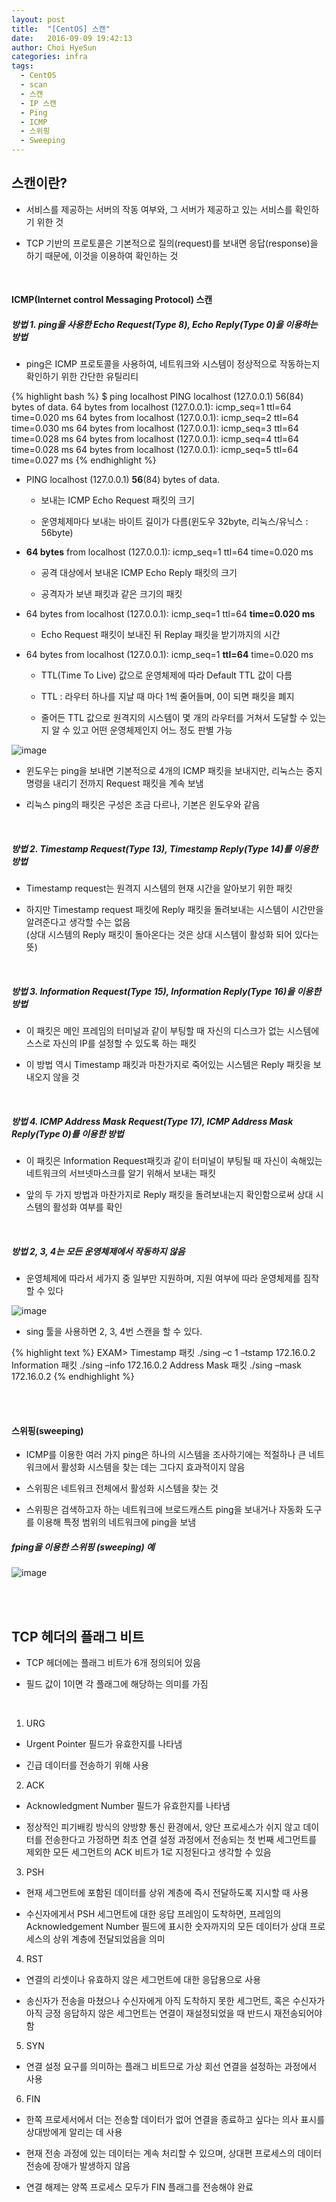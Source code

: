 ```yaml
---
layout: post
title:  "[CentOS] 스캔"
date:   2016-09-09 19:42:13
author: Choi HyeSun
categories: infra
tags:
  - CentOS
  - scan
  - 스캔
  - IP 스캔
  - Ping
  - ICMP
  - 스위핑
  - Sweeping
---
```


## 스캔이란?

- 서비스를 제공하는 서버의 작동 여부와, 그 서버가 제공하고 있는 서비스를 확인하기 위한 것

- TCP 기반의 프로토콜은 기본적으로 질의(request)를 보내면 응답(response)을 하기 때문에, 이것을 이용하여 확인하는 것

<br>

#### ICMP(Internet control Messaging Protocol) 스캔

##### 방법 1. ping을 사용한 Echo Request(Type 8), Echo Reply(Type 0)을 이용하는 방법

- ping은 ICMP 프로토콜을 사용하여, 네트워크와 시스템이 정상적으로 작동하는지 확인하기 위한 간단한 유틸리티

{% highlight bash %}
$ ping localhost
PING localhost (127.0.0.1) 56(84) bytes of data.
64 bytes from localhost (127.0.0.1): icmp_seq=1 ttl=64 time=0.020 ms
64 bytes from localhost (127.0.0.1): icmp_seq=2 ttl=64 time=0.030 ms
64 bytes from localhost (127.0.0.1): icmp_seq=3 ttl=64 time=0.028 ms
64 bytes from localhost (127.0.0.1): icmp_seq=4 ttl=64 time=0.028 ms
64 bytes from localhost (127.0.0.1): icmp_seq=5 ttl=64 time=0.027 ms
{% endhighlight %}

- PING localhost (127.0.0.1) **56**(84) bytes of data.

  - 보내는 ICMP Echo Request 패킷의 크기
  
  - 운영체제마다 보내는 바이트 길이가 다름(윈도우 32byte, 리눅스/유닉스 : 56byte)
  
- **64 bytes** from localhost (127.0.0.1): icmp_seq=1 ttl=64 time=0.020 ms

  - 공격 대상에서 보내온 ICMP Echo Reply 패킷의 크기

  - 공격자가 보낸 패킷과 같은 크기의 패킷
  
- 64 bytes from localhost (127.0.0.1): icmp_seq=1 ttl=64 **time=0.020 ms**

  - Echo Request 패킷이 보내진 뒤 Replay 패킷을 받기까지의 시간
  
- 64 bytes from localhost (127.0.0.1): icmp_seq=1 **ttl=64** time=0.020 ms

  - TTL(Time To Live) 값으로 운영체제에 따라 Default TTL 값이 다름

  - TTL : 라우터 하나를 지날 때 마다 1씩 줄어들며, 0이 되면 패킷을 폐지

  - 줄어든 TTL 값으로 원격지의 시스템이 몇 개의 라우터를 거쳐서 도달할 수 있는지 알 수 있고 어떤 운영체제인지 어느 정도 판별 가능

![image](/img/2016-09-09/scan-001-packet1.png)

- 윈도우는 ping을 보내면 기본적으로 4개의 ICMP 패킷을 보내지만, 리눅스는 중지 명령을 내리기 전까지 Request 패킷을 계속 보냄

- 리눅스 ping의 패킷은 구성은 조금 다르나, 기본은 윈도우와 같음

<br>

##### 방법 2.	Timestamp Request(Type 13), Timestamp Reply(Type 14)를 이용한 방법

- Timestamp request는 원격지 시스템의 현재 시간을 알아보기 위한 패킷

- 하지만 Timestamp request 패킷에 Reply 패킷을 돌려보내는 시스템이 시간만을 알려준다고 생각할 수는 없음
<br>(상대 시스템의 Reply 패킷이 돌아온다는 것은 상대 시스템이 활성화 되어 있다는 뜻)

<br>

##### 방법 3. Information Request(Type 15), Information Reply(Type 16)을 이용한 방법

- 이 패킷은 메인 프레임의 터미널과 같이 부팅할 때 자신의 디스크가 없는 시스템에 스스로 자신의 IP를 설정할 수 있도록 하는 패킷

- 이 방법 역시 Timestamp 패킷과 마찬가지로 죽어있는 시스템은 Reply 패킷을 보내오지 않을 것

<br>

##### 방법 4. ICMP Address Mask Request(Type 17), ICMP Address Mask Reply(Type 0)를 이용한 방법

- 이 패킷은 Information Request패킷과 같이 터미널이 부팅될 때 자신이 속해있는 네트워크의 서브넷마스크를 알기 위해서 보내는 패킷

- 앞의 두 가지 방법과 마찬가지로 Reply 패킷을 돌려보내는지 확인함으로써 상대 시스템의 활성화 여부를 확인

<br>

##### 방법 2, 3, 4는 모든 운영체제에서 작동하지 않음

- 운영체제에 따라서 세가지 중 일부만 지원하며, 지원 여부에 따라 운영체제를 짐작할 수 있다

![image](/img/2016-09-09/scan-002-os1.png)

- sing 툴을 사용하면 2, 3, 4번 스캔을 할 수 있다.

{% highlight text %}
EXAM>
Timestamp 패킷
./sing –c 1 –tstamp 172.16.0.2
Information 패킷
./sing –info 172.16.0.2
Address Mask 패킷
./sing –mask 172.16.0.2
{% endhighlight %}

<br>
<br>

#### 스위핑(sweeping)

- ICMP를 이용한 여러 가지 ping은 하나의 시스템을 조사하기에는 적절하나 큰 네트워크에서 활성화 시스템을 찾는 데는 그다지 효과적이지 않음

- 스위핑은 네트워크 전체에서 활성화 시스템을 찾는 것

- 스위핑은 검색하고자 하는 네트워크에 브로드캐스트 ping을 보내거나 자동화 도구를 이용해 특정 범위의 네트워크에 ping을 보냄

##### fping을 이용한 스위핑 (sweeping) 예

![image](/img/2016-09-09/.png)

<br>
<br>

## TCP 헤더의 플래그 비트

- TCP 헤더에는 플래그 비트가 6개 정의되어 있음

- 필드 값이 1이면 각 플래그에 해당하는 의미를 가짐

<br> 

1. URG

  - Urgent Pointer 필드가 유효한지를 나타냄
  
  - 긴급 데이터를 전송하기 위해 사용
  
2. ACK

  - Acknowledgment Number 필드가 유효한지를 나타냄

  - 정상적인 피기배킹 방식의 양방향 통신 환경에서, 양단 프로세스가 쉬지 않고 데이터를 전송한다고 가정하면 최초 연결 설정 과정에서 전송되는 첫 번째 세그먼트를 제외한 모든 세그먼트의 ACK 비트가 1로 지정된다고 생각할 수 있음

3. PSH 

  - 현재 세그먼트에 포함된 데이터를 상위 계층에 즉시 전달하도록 지시할 때 사용
  
  - 수신자에게서 PSH 세그먼트에 대한 응답 프레임이 도착하면, 프레임의 Acknowledgement Number 필드에 표시한 숫자까지의 모든 데이터가 상대 프로세스의 상위 계층에 전달되었음을 의미
  
4. RST

  - 연결의 리셋이나 유효하지 않은 세그먼트에 대한 응답용으로 사용
  
  - 송신자가 전송을 마쳤으나 수신자에게 아직 도착하지 못한 세그먼트, 혹은 수신자가 아직 긍정 응답하지 않은 세그먼트는 연결이 재설정되었을 때 반드시 재전송되어야 함
  
5. SYN 

  - 연결 설정 요구를 의미하는 플래그 비트므로 가상 회선 연결을 설정하는 과정에서 사용

6. FIN

  - 한쪽 프로세서에서 더는 전송할 데이터가 없어 연결을 종료하고 싶다는 의사 표시를 상대방에게 알리는 데 사용
  
  - 현재 전송 과정에 있는 데이터는 계속 처리할 수 있으며, 상대편 프로세스의 데이터 전송에 장애가 발생하지 않음
  
  - 연결 해제는 양쪽 프로세스 모두가 FIN 플래그를 전송해야 완료
